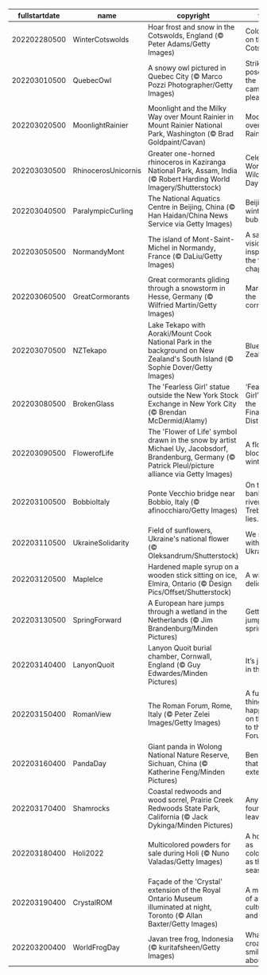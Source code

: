 |fullstartdate|name|copyright|title|image|
|--|--|--|--|--|
202202280500|WinterCotswolds|Hoar frost and snow in the Cotswolds, England (© Peter Adams/Getty Images)|Cold falls on the Cotswolds|![](/en-CA/2022/03/202202280500WinterCotswolds.jpg)|
202203010500|QuebecOwl|A snowy owl pictured in Quebec City (© Marco Pozzi Photographer/Getty Images)|Strike a pose for the camera, please!|![](/en-CA/2022/03/202203010500QuebecOwl.jpg)|
202203020500|MoonlightRainier|Moonlight and the Milky Way over Mount Rainier in Mount Rainier National Park, Washington (© Brad Goldpaint/Cavan)|Moonlight over Mount Rainier|![](/en-CA/2022/03/202203020500MoonlightRainier.jpg)|
202203030500|RhinocerosUnicornis|Greater one-horned rhinoceros in Kaziranga National Park, Assam, India (© Robert Harding World Imagery/Shutterstock)|Celebrating World Wildlife Day|![](/en-CA/2022/03/202203030500RhinocerosUnicornis.jpg)|
202203040500|ParalympicCurling|The National Aquatics Centre in Beijing, China (© Han Haidan/China News Service via Getty Images)|Beijing’s winter bubble|![](/en-CA/2022/03/202203040500ParalympicCurling.jpg)|
202203050500|NormandyMont|The island of Mont-Saint-Michel in Normandy, France (© DaLiu/Getty Images)|A saintly vision inspired the first chapel|![](/en-CA/2022/03/202203050500NormandyMont.jpg)|
202203060500|GreatCormorants|Great cormorants gliding through a snowstorm in Hesse, Germany (© Wilfried Martin/Getty Images)|March of the cormorants|![](/en-CA/2022/03/202203060500GreatCormorants.jpg)|
202203070500|NZTekapo|Lake Tekapo with Aoraki/Mount Cook National Park in the background on New Zealand's South Island (© Sophie Dover/Getty Images)|Blue Zealand|![](/en-CA/2022/03/202203070500NZTekapo.jpg)|
202203080500|BrokenGlass|The 'Fearless Girl' statue outside the New York Stock Exchange in New York City (© Brendan McDermid/Alamy)|‘Fearless Girl’ rules the Financial District|![](/en-CA/2022/03/202203080500BrokenGlass.jpg)|
202203090500|FlowerofLife|The 'Flower of Life' symbol drawn in the snow by artist Michael Uy, Jacobsdorf, Brandenburg, Germany (© Patrick Pleul/picture alliance via Getty Images)|A flower blooms in winter|![](/en-CA/2022/03/202203090500FlowerofLife.jpg)|
202203100500|BobbioItaly|Ponte Vecchio bridge near Bobbio, Italy (© afinocchiaro/Getty Images)|On the left bank of the river Trebbia, lies...|![](/en-CA/2022/03/202203100500BobbioItaly.jpg)|
202203110500|UkraineSolidarity|Field of sunflowers, Ukraine's national flower (© Oleksandrum/Shutterstock)|We stand with Ukraine|![](/en-CA/2022/03/202203110500UkraineSolidarity.jpg)|
202203120500|MapleIce|Hardened maple syrup on a wooden stick sitting on ice, Elmira, Ontario (© Design Pics/Offset/Shutterstock)|A winter delicacy|![](/en-CA/2022/03/202203120500MapleIce.jpg)|
202203130500|SpringForward|A European hare jumps through a wetland in the Netherlands (© Jim Brandenburg/Minden Pictures)|Getting a jump on spring|![](/en-CA/2022/03/202203130500SpringForward.jpg)|
202203140400|LanyonQuoit|Lanyon Quoit burial chamber, Cornwall, England (© Guy Edwardes/Minden Pictures)|It’s just pi in the sky...|![](/en-CA/2022/03/202203140400LanyonQuoit.jpg)|
202203150400|RomanView|The Roman Forum, Rome, Italy (© Peter Zelei Images/Getty Images)|A funny thing happened on the way to the Forum…|![](/en-CA/2022/03/202203150400RomanView.jpg)|
202203160400|PandaDay|Giant panda in Wolong National Nature Reserve, Sichuan, China (© Katherine Feng/Minden Pictures)|Beneath that cuddly exterior...|![](/en-CA/2022/03/202203160400PandaDay.jpg)|
202203170400|Shamrocks|Coastal redwoods and wood sorrel, Prairie Creek Redwoods State Park, California (© Jack Dykinga/Minden Pictures)|Any with four leaves?|![](/en-CA/2022/03/202203170400Shamrocks.jpg)|
202203180400|Holi2022|Multicolored powders for sale during Holi (© Nuno Valadas/Getty Images)|A holiday as colourful as the season|![](/en-CA/2022/03/202203180400Holi2022.jpg)|
202203190400|CrystalROM|Façade of the 'Crystal' extension of the Royal Ontario Museum illuminated at night, Toronto (© Allan Baxter/Getty Images)|A museum of art, culture, and history|![](/en-CA/2022/03/202203190400CrystalROM.jpg)|
202203200400|WorldFrogDay|Javan tree frog, Indonesia (© kuritafsheen/Getty Images)|What's this croaker smiling about?|![](/en-CA/2022/03/202203200400WorldFrogDay.jpg)|
